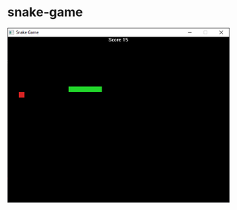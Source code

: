 # snake-game

<div align="center">
  <img src="https://github.com/IuraCPersonal/snake-game/blob/main/demo.png" />
</div>

